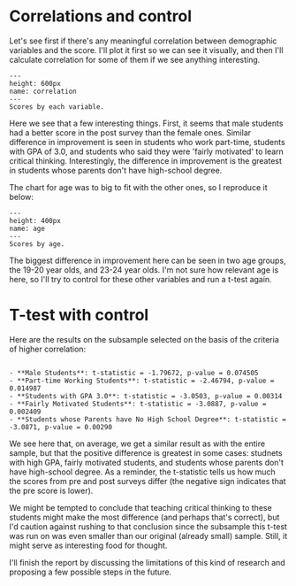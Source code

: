 # Correlations and control

Let's see first if there's any meaningful correlation between demographic variables and the score. I'll plot it first so we can see it visually, and then I'll calculate correlation for some of them if we see anything interesting.

```{figure} ../Files/Charts/correlation.png
---
height: 600px
name: correlation
---
Scores by each variable.
```

Here we see that a few interesting things. First, it seems that male students had a better score in the post survey than the female ones. Similar difference in improvement is seen in students who work part-time, students with GPA of 3.0, and students who said they were 'fairly motivated' to learn critical thinking. Interestingly, the difference in improvement is the greatest in students whose parents don't have high-school degree.

The chart for age was to big to fit with the other ones, so I reproduce it below:

```{figure} ../Files/Charts/age.png
---
height: 400px
name: age
---
Scores by age.
```

The biggest difference in improvement here can be seen in two age groups, the 19-20 year olds, and 23-24 year olds. I'm not sure how relevant age is here, so I'll try to control for these other variables and run a t-test again.

# T-test with control

Here are the results on the subsample selected on the basis of the criteria of higher correlation:

```{card}

- **Male Students**: t-statistic = -1.79672, p-value = 0.074505
- **Part-time Working Students**: t-statistic = -2.46794, p-value = 0.014987
- **Students with GPA 3.0**: t-statistic = -3.0503, p-value = 0.00314
- **Fairly Motivated Students**: t-statistic = -3.0887, p-value = 0.002409
- **Students whose Parents have No High School Degree**: t-statistic = -3.0871, p-value = 0.00290

```

We see here that, on average, we get a similar result as with the entire sample, but that the positive difference is greatest in some cases: studnets with high GPA, fairly motivated students, and students whose parents don't have high-school degree. As a reminder, the t-statistic tells us how much the scores from pre and post surveys differ (the negative sign indicates that the pre score is lower).

We might be tempted to conclude that teaching critical thinking to these students might make the most difference (and perhaps that's correct), but I'd caution against rushing to that conclusion since the subsample this t-test was run on was even smaller than our original (already small) sample. Still, it might serve as interesting food for thought.

I'll finish the report by discussing the limitations of this kind of research and proposing a few possible steps in the future.

